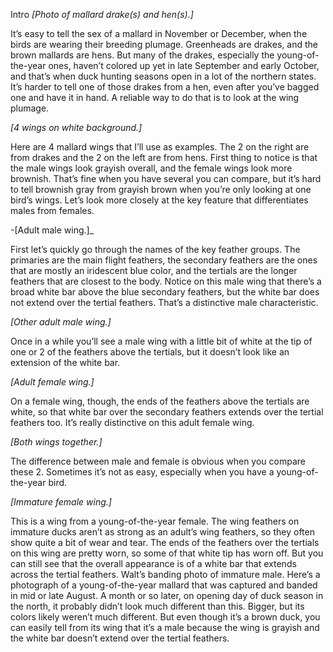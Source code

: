 Intro
_[Photo of mallard drake(s) and hen(s).]_

It’s easy to tell the sex of a mallard in November or December, when the birds are wearing their breeding plumage.  Greenheads are drakes, and the brown mallards are hens.  But many of the drakes, especially the young-of-the-year ones, haven’t colored up yet in late September and early October, and that’s when duck hunting seasons open in a lot of the northern states.  It’s harder to tell one of those drakes from a hen, even after you’ve bagged one and have it in hand.  A reliable way to do that is to look at the wing plumage.

_[4 wings on white background.]_

Here are 4 mallard wings that I’ll use as examples.  The 2 on the right are from drakes and the 2 on the left are from hens.  First thing to notice is that the male wings look grayish overall, and the female wings look more brownish.  That’s fine when you have several you can compare, but it’s hard to tell brownish gray from grayish brown when you’re only looking at one bird’s wings.  Let’s look more closely at the key feature that differentiates males from females.

-[Adult male wing.]_

First let’s quickly go through the names of the key feather groups.  The primaries are the main flight feathers, the secondary feathers are the ones that are mostly an iridescent blue color, and the tertials are the longer feathers that are closest to the body.  Notice on this male wing that there’s a broad white bar above the blue secondary feathers, but the white bar does not extend over the tertial feathers.  That’s a distinctive male characteristic.

_[Other adult male wing.]_

Once in a while you’ll see a male wing with a little bit of white at the tip of one or 2 of the feathers above the tertials, but it doesn’t look like an extension of the white bar.

_[Adult female wing.]_

On a female wing, though, the ends of the feathers above the tertials are white, so that white bar over the secondary feathers extends over the tertial feathers too.  It’s really distinctive on this adult female wing.

_[Both wings together.]_

The difference between male and female is obvious when you compare these 2.  Sometimes it’s not as easy, especially when you have a young-of-the-year bird.

_[Immature female wing.]_

This is a wing from a young-of-the-year female.  The wing feathers on immature ducks aren’t as strong as an adult’s wing feathers, so they often show quite a bit of wear and tear.  The ends of the feathers over the tertials on this wing are pretty worn, so some of that white tip has worn off.  But you can still see that the overall appearance is of a white bar that extends across the tertial feathers.
Walt’s banding photo of immature male.
Here’s a photograph of a young-of-the-year mallard that was captured and banded in mid or late August.  A month or so later, on opening day of duck season in the north, it probably didn’t look much different than this.  Bigger, but its colors likely weren’t much different.  But even though it’s a brown duck, you can easily tell from its wing that it’s a male because the wing is grayish and the white bar doesn’t extend over the tertial feathers.

